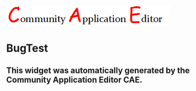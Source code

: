 ![CAE](https://github.com/PhilCAEOrg/frontendComponent-325/blob/gh-pages/img/logo.png)  

BugTest
===================


This widget was automatically generated by the Community Application Editor CAE.  
---------------
